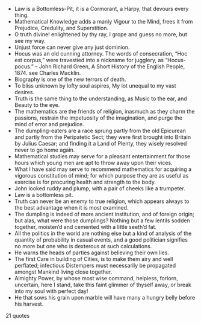  - Law is a Bottomless-Pit, it is a Cormorant, a Harpy, that devours every thing.
 - Mathematical Knowledge adds a manly Vigour to the Mind, frees it from Prejudice, Credulity, and Superstition.
 - O truth divine! enlightened by thy ray, I grope and guess no more, but see my way.
 - Unjust force can never give any just dominion.
 - Hocus was an old cunning attorney. The words of consecration, “Hoc est corpus,” were travestied into a nickname for jugglery, as “Hocus-pocus.” – John Richard Green, A Short History of the English People, 1874. see Charles Macklin.
 - Biography is one of the new terrors of death.
 - To bliss unknown by lofty soul aspires, My lot unequal to my vast desires.
 - Truth is the same thing to the understanding, as Music to the ear, and Beauty to the eye.
 - The mathematics are the friends of religion, inasmuch as they charm the passions, restrain the impetuosity of the imagination, and purge the mind of error and prejudice.
 - The dumpling-eaters are a race sprung partly from the old Epicurean and partly from the Peripatetic Sect; they were first brought into Britain by Julius Caesar; and finding it a Land of Plenty, they wisely resolved never to go home again.
 - Mathematical studies may serve for a pleasant entertainment for those hours which young men are apt to throw away upon their vices.
 - What I have said may serve to recommend mathematics for acquiring a vigorous constitution of mind; for which purpose they are as useful as exercise is for procuring health and strength to the body.
 - John looked ruddy and plump, with a pair of cheeks like a trumpeter.
 - Law is a bottomless pit.
 - Truth can never be an enemy to true religion, which appears always to the best advantage when it is most examined.
 - The dumpling is indeed of more ancient institution, and of foreign origin; but alas, what were those dumplings? Nothing but a few lentils sodden together, moisten’d and cemented with a little seeth’d fat.
 - All the politics in the world are nothing else but a kind of analysis of the quantity of probability in casual events, and a good politician signifies no more but one who is dexterous at such calculations.
 - He warns the heads of parties against believing their own lies.
 - The first Care in building of Cities, is to make them airy and well perflated; infectious Distempers must necessarily be propagated amongst Mankind living close together.
 - Almighty Power, by whose most wise command, helpless, forlorn, uncertain, here I stand, take this faint glimmer of thyself away, or break into my soul with perfect day!
 - He that sows his grain upon marble will have many a hungry belly before his harvest.

21 quotes